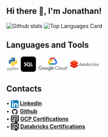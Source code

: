 <!--
**jsantoso2/jsantoso2** is a ✨ _special_ ✨ repository because its `README.md` (this file) appears on your GitHub profile.
Here are some ideas to get you started:
- 🔭 I’m currently working on ...
- 🌱 I’m currently learning ...
- 👯 I’m looking to collaborate on ...
- 🤔 I’m looking for help with ...
- 💬 Ask me about ...
- 📫 How to reach me: ...
- 😄 Pronouns: ...
- ⚡ Fun fact: ...
-->

## Hi there 👋, I'm Jonathan!

![Github stats](https://github-readme-stats.vercel.app/api?username=jsantoso2&count_private=true&show_icons=true&theme=highcontrast&hide=issues)
![Top Languages Card](https://github-readme-stats.vercel.app/api/top-langs/?username=jsantoso2&layout=compact)

## Languages and Tools  
<code><img height="40" src="https://github.com/jsantoso2/jsantoso2/blob/master/icons/python.png"></code>
<code><img height="40" src="https://github.com/jsantoso2/jsantoso2/blob/master/icons/sql.png"></code>
<code><img height="40" src="https://github.com/jsantoso2/jsantoso2/blob/master/icons/Google Cloud Icon.png"></code>
<code><img height="40" src="https://github.com/jsantoso2/jsantoso2/blob/master/icons/Databricks Icon.png"></code>

## Contacts
• <img height="20" align="center" src="https://github.com/jsantoso2/jsantoso2/blob/master/icons/linkedin.png" /> [__Linkedin__](https://www.linkedin.com/in/jonathan-santoso-100/) <br/>
• <img height="20" align="center" src="https://github.com/jsantoso2/jsantoso2/blob/master/icons/github.png" /> [__Github__](https://github.com/jsantoso2) <br/>
• <img height="20" align="center" src="https://github.com/jsantoso2/jsantoso2/blob/master/icons/Certificate.png" /> [__GCP Certifications__](https://www.credly.com/users/jonathan-santoso.3d040ec6) <br/>
• <img height="20" align="center" src="https://github.com/jsantoso2/jsantoso2/blob/master/icons/Certificate.png" /> [__Databricks Certifications__](https://www.credential.net/profile/jonathansantoso406206/wallet)
